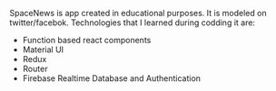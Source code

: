 SpaceNews is app created in educational purposes. It is modeled on twitter/facebok.
Technologies that I learned during codding it are:

- Function based react components
- Material UI
- Redux
- Router
- Firebase Realtime Database and Authentication
